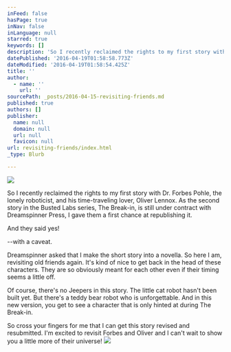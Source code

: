 ```yaml
---
inFeed: false
hasPage: true
inNav: false
inLanguage: null
starred: true
keywords: []
description: 'So I recently reclaimed the rights to my first story with Dr. Forbes Pohle, the lonely roboticist, and his time-traveling lover, Oliver Lennox. As the second story in the Busted Labs series, The Break-in, is still under contract with Dreamspinner Press, I gave them a first chance at republishing it. '
datePublished: '2016-04-19T01:58:58.773Z'
dateModified: '2016-04-19T01:58:54.425Z'
title: ''
author:
  - name: ''
    url: ''
sourcePath: _posts/2016-04-15-revisiting-friends.md
published: true
authors: []
publisher:
  name: null
  domain: null
  url: null
  favicon: null
url: revisiting-friends/index.html
_type: Blurb

---
```

![](https://the-grid-user-content.s3-us-west-2.amazonaws.com/eb53d440-1807-4c32-8cfb-54e132d2b41d.jpg)

So I recently reclaimed the rights to my first story with Dr. Forbes Pohle, the lonely roboticist, and his time-traveling lover, Oliver Lennox. As the second story in the Busted Labs series, The Break-in, is still under contract with Dreamspinner Press, I gave them a first chance at republishing it. 

And they said yes!

--with a caveat.

Dreamspinner asked that I make the short story into a novella. So here I am, revisiting old friends again. It's kind of nice to get back in the head of these characters. They are so obviously meant for each other even if their timing seems a little off.

Of course, there's no Jeepers in this story. The little cat robot hasn't been built yet. But there's a teddy bear robot who is unforgettable. And in this new version, you get to see a character that is only hinted at during The Break-in. 

So cross your fingers for me that I can get this story revised and resubmitted. I'm excited to revisit Forbes and Oliver and I can't wait to show you a little more of their universe!
![](https://the-grid-user-content.s3-us-west-2.amazonaws.com/a28a0ca7-87c7-415c-9e6d-63018d86a348.jpg)